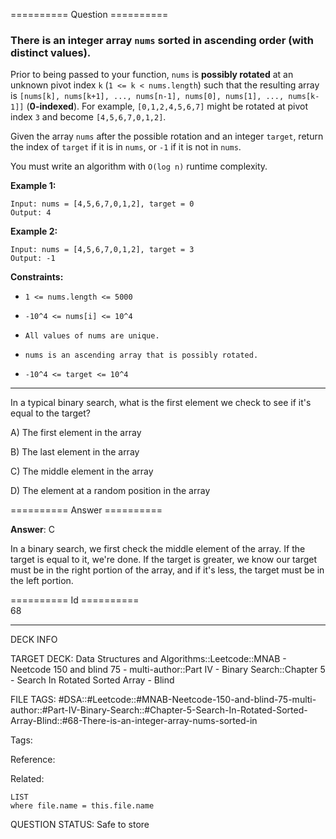 ========== Question ==========  

### There is an integer array `nums` sorted in ascending order (with **distinct** values).

Prior to being passed to your function, `nums` is **possibly rotated** at an unknown pivot index `k` (`1 <= k < nums.length`) such that the resulting array is `[nums[k], nums[k+1], ..., nums[n-1], nums[0], nums[1], ..., nums[k-1]]` (**0-indexed**). For example, `[0,1,2,4,5,6,7]` might be rotated at pivot index `3` and become `[4,5,6,7,0,1,2]`.

Given the array `nums` after the possible rotation and an integer `target`, return the index of `target` if it is in `nums`, or `-1` if it is not in `nums`.

You must write an algorithm with `O(log n)` runtime complexity.

**Example 1:**

```
Input: nums = [4,5,6,7,0,1,2], target = 0
Output: 4
```

**Example 2:**

```
Input: nums = [4,5,6,7,0,1,2], target = 3
Output: -1
```

**Constraints:**

-   `1 <= nums.length <= 5000`

-   `-10^4 <= nums[i] <= 10^4`

-   `All values of nums are unique.`

-   `nums is an ascending array that is possibly rotated.`

-   `-10^4 <= target <= 10^4`

---

In a typical binary search, what is the first element we check to see if it's equal to the target?

A) The first element in the array

B) The last element in the array

C) The middle element in the array

D) The element at a random position in the array  

========== Answer ==========  

**Answer**: C

In a binary search, we first check the middle element of the array. If the target is equal to it, we're done. If the target is greater, we know our target must be in the right portion of the array, and if it's less, the target must be in the left portion.

========== Id ==========  
68

---

DECK INFO

TARGET DECK: Data Structures and Algorithms::Leetcode::MNAB - Neetcode 150 and blind 75 - multi-author::Part IV - Binary Search::Chapter 5 - Search In Rotated Sorted Array - Blind

FILE TAGS: #DSA::#Leetcode::#MNAB-Neetcode-150-and-blind-75-multi-author::#Part-IV-Binary-Search::#Chapter-5-Search-In-Rotated-Sorted-Array-Blind::#68-There-is-an-integer-array-nums-sorted-in

Tags:

Reference:

Related:

```dataview
LIST
where file.name = this.file.name
```
QUESTION STATUS: Safe to store
